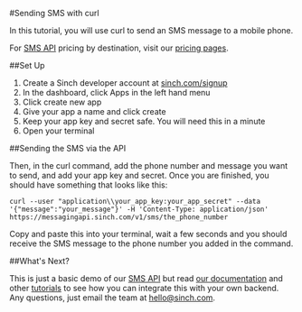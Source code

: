 #Sending SMS with curl

In this tutorial, you will use curl to send an SMS message to a mobile phone.

For [SMS API](https://www.sinch.com/sms-api/) pricing by destination, visit our [pricing pages](https://www.sinch.com/pricing/sms-prices/).

##Set Up
1. Create a Sinch developer account at [sinch.com/signup](#signup)
2. In the dashboard, click Apps in the left hand menu
3. Click create new app
4. Give your app a name and click create
5. Keep your app key and secret safe. You will need this in a minute
6. Open your terminal

##Sending the SMS via the API

Then, in the curl command, add the phone number and message you want to send, and add your app key and secret. Once you are finished, you should have something that looks like this:

````
curl --user "application\\your_app_key:your_app_secret" --data '{"message":"your_message"}' -H 'Content-Type: application/json' https://messagingapi.sinch.com/v1/sms/the_phone_number
````

Copy and paste this into your terminal, wait a few seconds and you should receive the SMS message to the phone number you added in the command.

##What's Next?

This is just a basic demo of our [SMS API](https://www.sinch.com/sms-api/) but read [our documentation](https://www.sinch.com/docs/) and other [tutorials](https://www.sinch.com/tutorials/) to see how you can integrate this with your own backend. Any questions, just email the team at [hello@sinch.com](mailto:hello@sinch.com).
